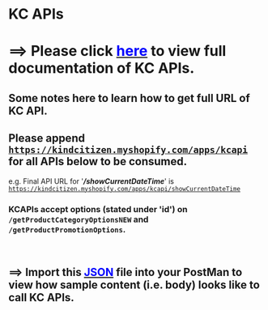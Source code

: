 # KC APIs

# ==> Please click [<font color="blue">here</font>](https://kindcitizen-58281.web.app/) to view full documentation of KC APIs.

## Some notes here to learn how to get full URL of KC API.

## Please append <code>https://kindcitizen.myshopify.com/apps/kcapi</code> for all APIs below to be consumed.

e.g. Final API URL for '_**/showCurrentDateTime**_' is <code>https://kindcitizen.myshopify.com/apps/kcapi/showCurrentDateTime</code>
<br/>

### KCAPIs accept options (stated under '**id**') on `/getProductCategoryOptionsNEW` and `/getProductPromotionOptions`.
<br/>

## ==> Import this [<font color="blue">JSON</font>](.attachments/KindCitizen.postman_collection_v0.1_wiki.json) file into your PostMan to view how sample content (i.e. body) looks like to call KC APIs.
<br/>

<!--
## POST _/getClaimItemsByBeneficiaryID_
To get claim item details based on Beneficiary ID
<br/>

## POST _/sendMail_
To send email. Currently it is only a sample email sent out, based on email entered.
-->

